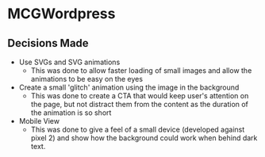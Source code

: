 # MCGWordpress

## Decisions Made
 * Use SVGs and SVG animations 
     * This was done to allow faster loading of small images and allow the animations to be easy on the eyes
 * Create a small 'glitch' animation using the image in the background
     * This was done to create a CTA that would keep user's attention on the page, but not distract them from the content as the duration of the animation is so short
 * Mobile View
     * This was done to give a feel of a small device (developed against pixel 2) and show how the background could work when behind dark text.
  
